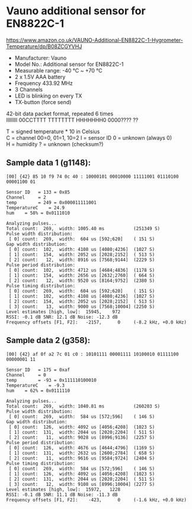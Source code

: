 # Vauno additional sensor for EN8822C-1

https://www.amazon.co.uk/VAUNO-Additional-EN8822C-1-Hygrometer-Temperature/dp/B08ZCGYVHJ

* Manufacturer: Vauno
* Model No.: Additional sensor for EN8822C-1
* Measurable range: -40 °C ~ +70 °C
* 2 x 1.5V AAA battery
* Frequency 433.92 MHz
* 3 Channels
* LED is blinking on every TX
* TX-button (force send)

42-bit data packet format, repeated 6 times  
  IIIIIIII 00CCTTTT TTTTTTTT HHHHHHH0 0000???? ??  

  T = signed temperature * 10 in Celsius   
  C = channel 00=0, 01=1, 10=2
  I = sensor ID
  0 = unknown (always 0)  
  H = humidity
  ? = unknown (checksum?)

## Sample data 1 (g1148):
```
[00] {42} 85 10 f9 74 0c 40 : 10000101 00010000 11111001 01110100 00001100 01

Sensor ID	= 133 = 0x85
Channel		= 2
temp		= 249 = 0x000011111001
TemperatureC	= 24.9
hum    = 58% = 0x0111010
```

```
Analyzing pulses...
Total count:  269,  width: 1005.40 ms           (251349 S)
Pulse width distribution:
 [ 0] count:  269,  width:  604 us [592;620]    ( 151 S)
Gap width distribution:
 [ 0] count:  102,  width: 4108 us [4080;4236]  (1027 S)
 [ 1] count:  154,  width: 2052 us [2028;2152]  ( 513 S)
 [ 2] count:   12,  width: 8916 us [7568;9144]  (2229 S)
Pulse period distribution:
 [ 0] count:  102,  width: 4712 us [4684;4836]  (1178 S)
 [ 1] count:  154,  width: 2656 us [2632;2760]  ( 664 S)
 [ 2] count:   12,  width: 9520 us [8164;9752]  (2380 S)
Pulse timing distribution:
 [ 0] count:  269,  width:  604 us [592;620]    ( 151 S)
 [ 1] count:  102,  width: 4108 us [4080;4236]  (1027 S)
 [ 2] count:  154,  width: 2052 us [2028;2152]  ( 513 S)
 [ 3] count:   13,  width: 9000 us [7568;10004] (2250 S)
Level estimates [high, low]:  15945,    972
RSSI: -0.1 dB SNR: 12.1 dB Noise: -12.3 dB
Frequency offsets [F1, F2]:   -2157,      0     (-8.2 kHz, +0.0 kHz)
```

## Sample data 2 (g358):
```
[00] {42} af 0f a2 7c 01 c0 : 10101111 00001111 10100010 01111100 00000001 11

Sensor ID	= 175 = 0xaf
Channel		= 0
temp		= -93 = 0x111110100010
TemperatureC	= -9.3
hum    = 62% = 0x0111110
```

```
Analyzing pulses...
Total count:  269,  width: 1040.81 ms           (260203 S)
Pulse width distribution:
 [ 0] count:  269,  width:  584 us [572;596]    ( 146 S)
Gap width distribution:
 [ 0] count:  126,  width: 4092 us [4056;4208]  (1023 S)
 [ 1] count:  131,  width: 2044 us [2020;2204]  ( 511 S)
 [ 2] count:   11,  width: 9028 us [8996;9136]  (2257 S)
Pulse period distribution:
 [ 0] count:  126,  width: 4676 us [4644;4796]  (1169 S)
 [ 1] count:  131,  width: 2632 us [2600;2784]  ( 658 S)
 [ 2] count:   11,  width: 9616 us [9584;9724]  (2404 S)
Pulse timing distribution:
 [ 0] count:  269,  width:  584 us [572;596]    ( 146 S)
 [ 1] count:  126,  width: 4092 us [4056;4208]  (1023 S)
 [ 2] count:  131,  width: 2044 us [2020;2204]  ( 511 S)
 [ 3] count:   12,  width: 9108 us [8996;10004] (2277 S)
Level estimates [high, low]:  15972,   1228
RSSI: -0.1 dB SNR: 11.1 dB Noise: -11.3 dB
Frequency offsets [F1, F2]:    -423,      0     (-1.6 kHz, +0.0 kHz)
```